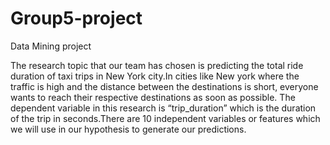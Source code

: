 # Group5-project
Data Mining project


The research topic that our team has chosen is predicting the total ride duration of taxi trips in New York city.In cities like New york where the traffic is high and the distance between the destinations is short, everyone wants to reach their respective destinations as soon as possible.
The dependent variable in this research is “trip_duration” which is the duration of the trip in seconds.There are 10 independent variables or features which we will use in our hypothesis to generate our predictions.

